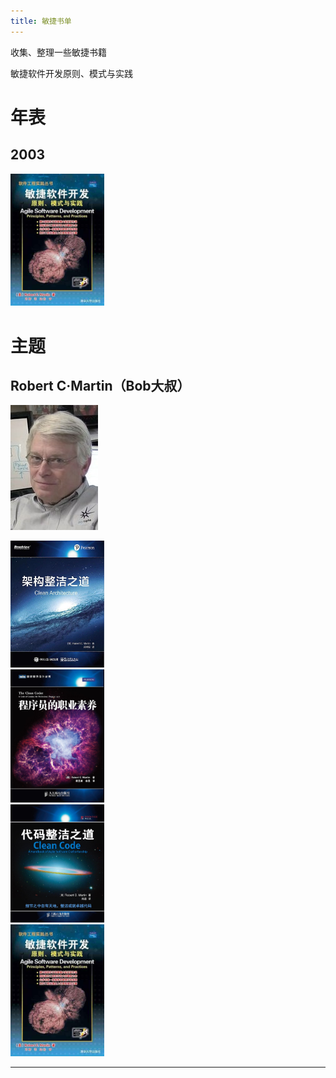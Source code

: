 ```yaml
---
title: 敏捷书单
---
```


收集、整理一些敏捷书籍

敏捷软件开发原则、模式与实践


# 年表

## 2003

<img style="width:150px" src="/images/it/agilebook/s1671095.jpg" title="敏捷软件开发 - 原则、模式与实践 (9.1)" />
<img style="width:150px" src="" title="" />

# 主题

## Robert C·Martin（Bob大叔）
![](/images/it/agilebook/1552552165.35.jpg)

<div class="imagebox">
<div><img style="width:150px" src="/images/it/agilebook/s29943454.jpg" title="Clean Arch 架构整洁之道 2018 （8.6）" /></div>
<div><img style="width:150px" src="/images/it/agilebook/s11194203.jpg" title="Clean Coder 程序员职业素养 2012 （8.7）" /></div>
<div><img style="width:150px" src="/images/it/agilebook/s4103991.jpg" title="Clean Code 代码整洁之道 2010（8.6）" /></div>
<div><img style="width:150px" src="/images/it/agilebook/s1671095.jpg" title="敏捷软件开发 - 原则、模式与实践 2003 (9.1)" /></div>
</div>


---
